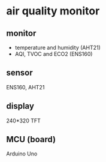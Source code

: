 # air quality monitor

## monitor

- temperature and humidity (AHT21)
- AQI, TVOC and ECO2 (ENS160)

## sensor

ENS160, AHT21

## display

240*320 TFT

## MCU (board)

Arduino Uno
